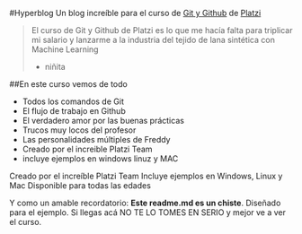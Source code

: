 #Hyperblog
Un blog increíble para el curso de [Git y Github](https://platzi.com/clases/git-github/) de [Platzi](https://platzi.com/home)

>El curso de Git y Github de Platzi es lo que me hacía falta para triplicar mi salario y lanzarme a la industria del tejido de lana sintética con Machine Learning
> - niñita

##En este curso vemos de todo
* Todos los comandos de Git
* El flujo de trabajo en Github
* El verdadero amor por las buenas prácticas
* Trucos muy locos del profesor
* Las personalidades múltiples de Freddy
* Creado por el increible Platzi Team
* incluye ejemplos en windows linuz y MAC

Creado por el increíble Platzi Team
Incluye ejemplos en Windows, Linux y Mac
Disponible para todas las edades

Y como un amable recordatorio: **Este readme.md es un chiste**. Diseñado para el ejemplo. Si llegas acá NO TE LO TOMES EN SERIO y mejor ve a ver el curso.